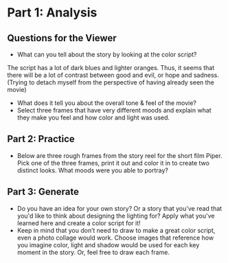 # Part 1: Analysis

## Questions for the Viewer
- What can you tell about the story by looking at the color script?

The script has a lot of dark blues and lighter oranges. Thus, it seems that there will be a lot of contrast between good and evil, or hope and sadness. (Trying to detach myself from the perspective of having already seen the movie)
  
- What does it tell you about the overall tone & feel of the movie?
- Select three frames that have very different moods and explain what they make you feel and how color and light was used.

## Part 2: Practice
- Below are three rough frames from the story reel for the short film Piper. Pick one of the three frames, print it out and color it in to create two distinct looks. What moods were you able to portray?

## Part 3: Generate
- Do you have an idea for your own story? Or a story that you've read that you'd like to think about designing the lighting for? Apply what you've learned here and create a color script for it!
- Keep in mind that you don’t need to draw to make a great color script, even a photo collage would work. Choose images that reference how you imagine color, light and shadow would be used for each key moment in the story. Or, feel free to draw each frame.
